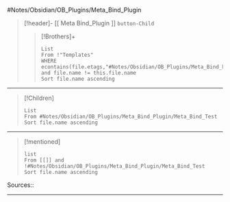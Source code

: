 #Notes/Obsidian/OB_Plugins/Meta_Bind_Plugin 
>[!header]- [[ Meta Bind_Plugin ]] `button-Child`  
>>[!Brothers]+ 
>>```dataview
>>List
>>From !"Templates"
>>WHERE econtains(file.etags,"#Notes/Obsidian/OB_Plugins/Meta_Bind_Plugin") and file.name != this.file.name
>>Sort file.name ascending
>>```
***
>[!Children] 
>```dataview
>List
>From #Notes/Obsidian/OB_Plugins/Meta_Bind_Plugin/Meta_Bind_Test 
>Sort file.name ascending
>```
***
>[!mentioned] 
>```dataview
>list
>From [[]] and !#Notes/Obsidian/OB_Plugins/Meta_Bind_Plugin/Meta_Bind_Test
>Sort file.name ascending
> ```

Sources:: 
***






 

